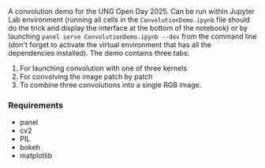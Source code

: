 A convolution demo for the UNG Open Day 2025. Can be run within Jupyter Lab environment (running all cells in the `ConvolutionDemo.ipynb` 
file should do the trick and display the interface at the bottom of the notebook) or by launching `panel serve ConvolutionDemo.ipynb --dev`
from the command line (don't forget to activate the virtual environment that has all the dependencies installed). The demo contains three tabs:
1) For launching convolution with one of three kernels
2) For convolving the image patch by patch
3) To combine three convolutions into a single RGB image.

### Requirements
- panel
- cv2
- PIL
- bokeh
- matplotlib
